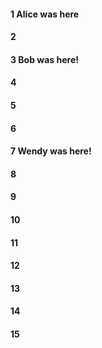 #### 1 Alice was here
#### 2
#### 3 Bob was here!
#### 4
#### 5
#### 6
#### 7 Wendy was here!
#### 8
#### 9
#### 10
#### 11
#### 12
#### 13
#### 14
#### 15